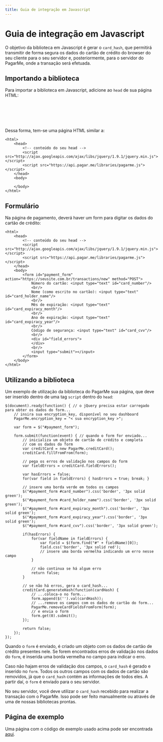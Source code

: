 ```yaml
---
title: Guia de integração em Javascript
---
```


# Guia de integração em Javascript

O objetivo da biblioteca em Javascript é gerar o `card_hash`, que permitirá transmitir de forma segura os dados do cartão de crédito do browser do seu cliente para o seu servidor e, posteriormente, para o servidor do PagarMe, onde a transação será efetuada.

## Importando a biblioteca

Para importar a biblioteca em Javascript, adicione ao `head` de sua página HTML:

<pre><code data-language="html"><script src="http://ajax.googleapis.com/ajax/libs/jquery/1.9.1/jquery.min.js"></script>
<script src="https://api.pagar.me/libraries/pagarme.js"></script>
</code></pre>

Dessa forma, tem-se uma página HTML similar a:

<pre><code data-language="html">&lt;html&gt;
    &lt;head&gt;
        &lt;!-- conte&uacute;do do seu head --&gt;
        &lt;script src=&quot;http://ajax.googleapis.com/ajax/libs/jquery/1.9.1/jquery.min.js&quot;&gt;&lt;/script&gt;
        &lt;script src=&quot;https://api.pagar.me/libraries/pagarme.js&quot;&gt;&lt;/script&gt;
    &lt;/head&gt;
    &lt;body&gt;
        <!-- conte&uacute;do da sua p&aacute;gina -->
    &lt;/body&gt;
&lt;/html&gt;
</code></pre>

## Formulário

Na página de pagamento, deverá haver um form para digitar os dados do cartão de crédito:

<pre><code data-language="html">&lt;html&gt;
    &lt;head&gt;
        &lt;!-- conte&uacute;do do seu head --&gt;
        &lt;script src=&quot;http://ajax.googleapis.com/ajax/libs/jquery/1.9.1/jquery.min.js&quot;&gt;&lt;/script&gt;
        &lt;script src=&quot;https://api.pagar.me/libraries/pagarme.js&quot;&gt;&lt;/script&gt;
    &lt;/head&gt;
    &lt;body&gt;
        &lt;form id=&quot;payment_form&quot; action=&quot;https://seusite.com.br/transactions/new&quot; method=&quot;POST&quot;&gt;
            Número do cartão: &lt;input type=&quot;text&quot; id=&quot;card_number&quot;/&gt;
            &lt;br/&gt;
            Nome (como escrito no cartão): &lt;input type=&quot;text&quot; id=&quot;card_holder_name&quot;/&gt;
            &lt;br/&gt;
            Mês de expiração: &lt;input type=&quot;text&quot; id=&quot;card_expiracy_month&quot;/&gt;
            &lt;br/&gt;
            Ano de expiração: &lt;input type=&quot;text&quot; id=&quot;card_expiracy_year&quot;/&gt;
            &lt;br/&gt;
            Código de segurança: &lt;input type=&quot;text&quot; id=&quot;card_cvv&quot;/&gt;
            &lt;br/&gt;
            &lt;div id=&quot;field_errors&quot;&gt;
            &lt;/div&gt;
            &lt;br/&gt;
            &lt;input type=&quot;submit&quot;&gt;&lt;/input&gt;
        &lt;/form&gt;
    &lt;/body&gt;
&lt;/html&gt;
</code></pre>

## Utilizando a biblioteca

Um exemplo de utilização da biblioteca do PagarMe sua página, que deve ser inserido dentro de uma tag `script` dentro do `head`:

<pre><code data-language="javascript">$(document).ready(function() { // o jQuery precisa estar carregado para obter os dados do form...
    // insira sua encryption_key, disponível no seu dashboard
    PagarMe.encryption_key = "< sua encryption_key >";

    var form = $("#payment_form");

    form.submit(function(event) { // quando o form for enviado...
        // inicializa um objeto de cartão de crédito e completa
        // com os dados do form
        var creditCard = new PagarMe.creditCard();
        creditCard.fillFromFrom(form);

        // pega os erros de validação nos campos do form
        var fieldErrors = creditCard.fieldErrors();

        var hasErrors = false;
        for(var field in fieldErrors) { hasErrors = true; break; }

        // insere uma borda verde em todos os campos
        $("#payment_form #card_number").css('border', '3px solid green');
        $("#payment_form #card_holder_name").css('border', '3px solid green');
        $("#payment_form #card_expiracy_month").css('border', '3px solid green');
        $("#payment_form #card_expiracy_year").css('border', '3px solid green');
        $("#payment_form #card_cvv").css('border', '3px solid green');

        if(hasErrors) {
            for(var fieldName in fieldErrors) {
                var field = $(form.find("#" + fieldName)[0]);
                field.css('border', '3px solid red');
                // insere uma borda vermelha indicando um erro nesse campo
            }

            // não continua se há algum erro
            return false;
        }

        // se não há erros, gera o card_hash...
        creditCard.generateHash(function(cardHash) {
            // ...coloca-o no form...
            form.append($('<input type="hidden" name="card_hash"/>').val(cardHash));
            // ...remove os campos com os dados de cartão do form...
            PagarMe.removeCardFieldsFromForm(form);
            // e envia o form
            form.get(0).submit();
        });

        return false;
    });
});
</code></pre>

Quando o `form` é enviado, é criado um objeto com os dados de cartão de crédito presentes nele. Se forem encontrados erros de validação nos dados do `form`, é inserida uma borda vermelha no campo para indicar o erro.

Caso não hajam erros de validação dos campos, o `card_hash` é gerado e inserido no `form`. Todos os outros campos com os dados de cartão são removidos, já que o `card_hash` contém as informações de todos eles. A partir daí, o `form` é enviado para o seu servidor.

No seu servidor, você deve utilizar o `card_hash` recebido para realizar a transação com o PagarMe. Isso pode ser feito manualmente ou através de uma de nossas bibliotecas prontas.

## Página de exemplo

Uma página com o código de exemplo usado acima pode ser encontrada [aqui](https://github.com/pagarme/).
